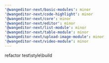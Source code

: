 ```yaml
---
'@wangeditor-next/basic-modules': minor
'@wangeditor-next/code-highlight': minor
'@wangeditor-next/core': minor
'@wangeditor-next/editor': minor
'@wangeditor-next/list-module': minor
'@wangeditor-next/table-module': minor
'@wangeditor-next/upload-image-module': minor
'@wangeditor-next/video-module': minor
---
```


refactor test\style\build
